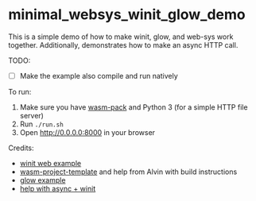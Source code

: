 # minimal_websys_winit_glow_demo

This is a simple demo of how to make winit, glow, and web-sys work together.
Additionally, demonstrates how to make an async HTTP call.

TODO:

- [ ] Make the example also compile and run natively

To run:

1.  Make sure you have [wasm-pack](https://github.com/rustwasm/wasm-pack) and
    Python 3 (for a simple HTTP file server)
2.  Run `./run.sh`
3.  Open http://0.0.0.0:8000 in your browser

Credits:

- [winit web example](https://github.com/rust-windowing/winit/blob/master/examples/web.rs)
- [wasm-project-template](https://github.com/alvinhochun/wasm-project-template) and help from Alvin with build instructions
- [glow example](https://github.com/grovesNL/glow/tree/main/examples/hello)
- [help with async + winit](https://old.reddit.com/r/rust/comments/j6c2wc/async_winit_wasm/)
